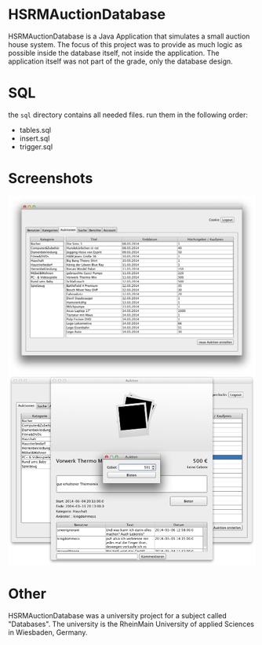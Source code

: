 HSRMAuctionDatabase
===================

HSRMAuctionDatabase is a Java Application that simulates a small auction house system.
The focus of this project was to provide as much logic as possible inside the database itself, not inside the application.
The application itself was not part of the grade, only the database design.


SQL
===================

the `sql` directory contains all needed files.
run them in the following order:
* tables.sql
* insert.sql
* trigger.sql


Screenshots
===================
![Screenshot 1](https://raw.githubusercontent.com/martinjuhasz/HSRMAuctionDatabase/master/screenshots/screenshot_01.png)
![Screenshot 2](https://raw.githubusercontent.com/martinjuhasz/HSRMAuctionDatabase/master/screenshots/screenshot_02.png)



Other
===================

HSRMAuctionDatabase was a university project for a subject called "Databases". The university is the RheinMain University of applied Sciences in Wiesbaden, Germany.
